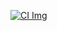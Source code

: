 [![CI Img]][CI Link]

[CI Img]: https://circleci.com/gh/hiroaki-yamamoto/midas.svg?style=svg
[CI Link]: https://app.circleci.com/pipelines/github/hiroaki-yamamoto/midas
